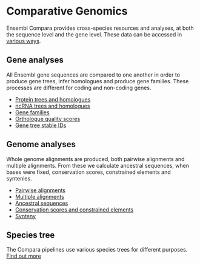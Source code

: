 # Comparative Genomics

Ensembl Compara provides cross-species resources and analyses, at both the sequence level and the gene level. These data can be accessed in [various ways](accessing_compara.md).


## Gene analyses

All Ensembl gene sequences are compared to one another in order to produce gene trees, infer homologues and produce gene families. These processes are different for coding and non-coding genes.

* [Protein trees and homologues](protein_trees_and_homologues.md)
* [ncRNA trees and homologues](ncRNA_trees_and_homologues.md)
* [Gene families](gene_families.md)
* [Orthologue quality scores](orthology_quality_controls.md)
* [Gene tree stable IDs](gene_tree_stable_id.md)


## Genome analyses

Whole genome alignments are produced, both pairwise alignments and multiple alignments. From these we calculate ancestral sequences, when bases were fixed, conservation scores, constrained elements and syntenies.

* [Pairwise alignments](pairwise_genome_alignments.md)
* [Multiple alignments](multiple_genome_alignments.md)
* [Ancestral sequences](ancestral_sequences.md)
* [Conservation scores and constrained elements](conservation_and_constrained.md)
* [Synteny](synteny.md)



## Species tree

The Compara pipelines use various species trees for different purposes. [Find out more](species_trees.md)

